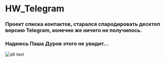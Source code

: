 # HW_Telegram
### Проект списка контактов, старался спародировать десктоп версию Telegram, конечно же ничего не получилось. 
### Надеюсь Паша Дуров этого не увидит...
![alt text](HW_Telegram/screen/example.jpg)
